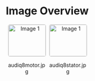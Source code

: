 <h1 style ="text-align: center;"> Image Overview </h1>
<div style="display: flex; flex-wrap: wrap; gap: 10px; justify-content: center;">
<div style="flex: 1 1 calc(33.333% - 20px); max-width: 100px; text-align: center;">
<img src="https://media.evkx.net/multimedia/technology/motors/asm/audiq8motor_xst.jpg" alt="Image 1" style="width: 100%; border: 1px solid #ddd; border-radius: 5px;">
<p>audiq8motor.jpg</p>
</div>
<div style="flex: 1 1 calc(33.333% - 20px); max-width: 100px; text-align: center;">
<img src="https://media.evkx.net/multimedia/technology/motors/asm/audiq8stator_xst.jpg" alt="Image 1" style="width: 100%; border: 1px solid #ddd; border-radius: 5px;">
<p>audiq8stator.jpg</p>
</div>
</div>
